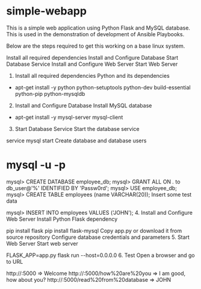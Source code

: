 # simple-webapp

This is a simple web application using Python Flask and MySQL database. This is used in the demonstration of development of Ansible Playbooks.

Below are the steps required to get this working on a base linux system.

Install all required dependencies
Install and Configure Database
Start Database Service
Install and Configure Web Server
Start Web Server
1. Install all required dependencies
Python and its dependencies

- apt-get install -y python python-setuptools python-dev build-essential python-pip python-mysqldb
2. Install and Configure Database
Install MySQL database

- apt-get install -y mysql-server mysql-client
3. Start Database Service
Start the database service

service mysql start
Create database and database users

# mysql -u <username> -p

mysql> CREATE DATABASE employee_db;
mysql> GRANT ALL ON *.* to db_user@'%' IDENTIFIED BY 'Passw0rd';
mysql> USE employee_db;
mysql> CREATE TABLE employees (name VARCHAR(20));
Insert some test data

mysql> INSERT INTO employees VALUES ('JOHN');
4. Install and Configure Web Server
Install Python Flask dependency

pip install flask
pip install flask-mysql
Copy app.py or download it from source repository
Configure database credentials and parameters
5. Start Web Server
Start web server

FLASK_APP=app.py flask run --host=0.0.0.0
6. Test
Open a browser and go to URL

http://<IP>:5000                            => Welcome
http://<IP>:5000/how%20are%20you            => I am good, how about you?
http://<IP>:5000/read%20from%20database     => JOHN
